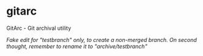 ﻿# gitarc

GitArc - Git archival utility

_Fake edit for "testbranch" only, to create a non-merged branch._
_On second thought, remember to rename it to "archive/testbranch"_

